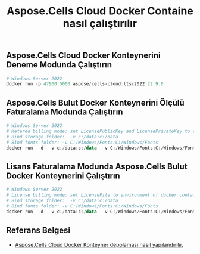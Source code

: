 ﻿---
title: Aspose.Cells Cloud Docker Containe nasıl çalıştırılır
second_title: Documen
ArticleTitle: How to run Aspose.Cells Cloud Docker Containe
linktitle: Konteyner Ru
type: docs
url: /tr/run-aspose-cells-cloud-docker-container/
description: Aspose.Cells Cloud Docker Konteyneri nasıl çalıştırılır? Aspose.Cells Cloud Docker Konteyneri, Aspose tarafından sağlanan ve Docker tabanlı bir konteyner hizmetidir. Bu hizmet, Aspose.Cells Cloud API'in genel bulut hizmetlerine güvenmeden yerel veya özel bulut ortamlarında Aspose.Cells işlevlerini dağıtmanıza olanak tanır.
weight: 30
kwords: Excel Bulut Docker Konteyneri, Kendi Bulut Docker Konteyneri, REST Docker Konteyneri, Elektronik Tablo, PDF, CSV, Json, Markdown, Docker Görüntüsü, Docker Konteynerini Çalıştırma
---
## Aspose.Cells Cloud Docker Konteynerini Deneme Modunda Çalıştırın

```powershell
# Windows Server 2022
docker run -p 47900:5000 aspose/cells-cloud:ltsc2022.22.9.0

```

## Aspose.Cells Bulut Docker Konteynerini Ölçülü Faturalama Modunda Çalıştırın

```powershell
# Windows Server 2022
# Metered billing mode: set LicensePublicKey and LicensePrivateKey to environment of docker container
# Bind storage folder:  -v c:/data:c:/data
# Bind fonts folder: -v C:/Windows/Fonts:C:/Windows/Fonts
docker run  -d  -v c:/data:c:/data  -v C:/Windows/Fonts:C:/Windows/Fonts -p 47900:5000  -e LicensePublicKey=yourLicensePublicKey  -e LicensePrivateKey=yourLicensePrivateKey -e storagesCredentialsFilePath=./storageResource.json --name asposecellscloud  aspose/cells-cloud:ltsc2022.25.9.0

```

## Lisans Faturalama Modunda Aspose.Cells Bulut Docker Konteynerini Çalıştırın

```powershell
# Windows Server 2022
# License billing mode: set LicenseFile to environment of docker container. 
# Bind storage folder:  -v c:/data:c:/data
# Bind fonts folder: -v C:/Windows/Fonts:C:/Windows/Fonts
docker run  -d  -v c:/data:c:/data  -v C:/Windows/Fonts:C:/Windows/Fonts -p 47900:5000  -e LicenseFile=c:/data/aspose.cells.lic  -e storagesCredentialsFilePath=./storageResource.json --name asposecellscloud  aspose/cells-cloud:ltsc2022.25.9.0

```



## Referans Belgesi

- [Aspose.Cells Cloud Docker Konteyner depolaması nasıl yapılandırılır.](https://docs.aspose.cloud/cells/docker/storage/)
